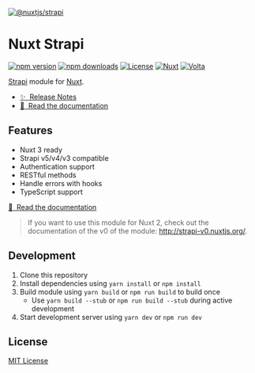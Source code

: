 [![@nuxtjs/strapi](./docs/public/cover.png)](https://strapi.nuxtjs.org)

# Nuxt Strapi

[![npm version][npm-version-src]][npm-version-href]
[![npm downloads][npm-downloads-src]][npm-downloads-href]
[![License][license-src]][license-href]
[![Nuxt][nuxt-src]][nuxt-href]
[![Volta][volta-src]][volta-href]

[Strapi](https://strapi.io) module for [Nuxt](https://nuxt.com).

- [✨ &nbsp;Release Notes](https://github.com/nuxt-modules/strapi/releases)
- [📖 &nbsp;Read the documentation](https://strapi.nuxtjs.org)

## Features

- Nuxt 3 ready
- Strapi v5/v4/v3 compatible
- Authentication support
- RESTful methods
- Handle errors with hooks
- TypeScript support

[📖 &nbsp;Read the documentation](https://strapi.nuxtjs.org)

> If you want to use this module for Nuxt 2, check out the documentation of the v0 of the module: http://strapi-v0.nuxtjs.org/.

## Development

1. Clone this repository
2. Install dependencies using `yarn install` or `npm install`
3. Build module using `yarn build` or `npm run build` to build once
   - Use `yarn build --stub` or `npm run build --stub` during active development
4. Start development server using `yarn dev` or `npm run dev`

## License

[MIT License](./LICENSE)

<!-- Badges -->
[npm-version-src]: https://img.shields.io/npm/v/@nuxtjs/strapi/latest.svg?style=flat&colorA=18181B&colorB=28CF8D
[npm-version-href]: https://npmjs.com/package/@nuxtjs/strapi

[npm-downloads-src]: https://img.shields.io/npm/dt/@nuxtjs/strapi.svg?style=flat&colorA=18181B&colorB=28CF8D
[npm-downloads-href]: https://npmjs.com/package/@nuxtjs/strapi

[license-src]: https://img.shields.io/npm/l/@nuxtjs/strapi.svg?style=flat&colorA=18181B&colorB=28CF8D
[license-href]: https://npmjs.com/package/@nuxtjs/strapi

[nuxt-src]: https://img.shields.io/badge/Nuxt-18181B?logo=nuxt.js
[nuxt-href]: https://nuxt.com

[volta-src]: https://user-images.githubusercontent.com/904724/209143798-32345f6c-3cf8-4e06-9659-f4ace4a6acde.svg
[volta-href]: https://volta.net/nuxt-modules/strapi?utm_source=nuxt_strapi_readme
